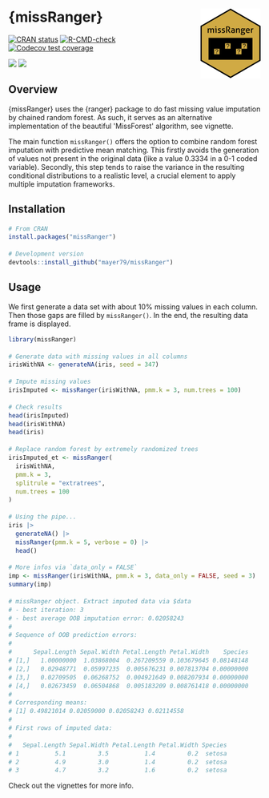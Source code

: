 # {missRanger} <a href='https://github.com/mayer79/missRanger'><img src='man/figures/logo.png' align="right" height="139" /></a>

<!-- badges: start -->

[![CRAN status](http://www.r-pkg.org/badges/version/missRanger)](https://cran.r-project.org/package=missRanger)
[![R-CMD-check](https://github.com/mayer79/missRanger/actions/workflows/R-CMD-check.yaml/badge.svg)](https://github.com/mayer79/missRanger/actions)
[![Codecov test coverage](https://codecov.io/gh/mayer79/missRanger/branch/main/graph/badge.svg)](https://app.codecov.io/gh/mayer79/missRanger?branch=main)

[![](https://cranlogs.r-pkg.org/badges/missRanger)](https://cran.r-project.org/package=missRanger) 
[![](https://cranlogs.r-pkg.org/badges/grand-total/missRanger?color=orange)](https://cran.r-project.org/package=missRanger)

<!-- badges: end -->

## Overview

{missRanger} uses the {ranger} package to do fast missing value imputation by chained random forest. As such, it serves as an alternative implementation of the beautiful 'MissForest' algorithm, see vignette.

The main function `missRanger()` offers the option to combine random forest imputation with predictive mean matching. This firstly avoids the generation of values not present in the original data (like a value 0.3334 in a 0-1 coded variable). Secondly, this step tends to raise the variance in the resulting conditional distributions to a realistic level, a crucial element to apply multiple imputation frameworks.

## Installation

```r
# From CRAN
install.packages("missRanger")

# Development version
devtools::install_github("mayer79/missRanger")
```

## Usage

We first generate a data set with about 10% missing values in each column. 
Then those gaps are filled by `missRanger()`. In the end, the resulting data frame is displayed.

``` r
library(missRanger)
 
# Generate data with missing values in all columns
irisWithNA <- generateNA(iris, seed = 347)
 
# Impute missing values
irisImputed <- missRanger(irisWithNA, pmm.k = 3, num.trees = 100)
 
# Check results
head(irisImputed)
head(irisWithNA)
head(iris)

# Replace random forest by extremely randomized trees
irisImputed_et <- missRanger(
  irisWithNA, 
  pmm.k = 3, 
  splitrule = "extratrees", 
  num.trees = 100
)

# Using the pipe...
iris |> 
  generateNA() |> 
  missRanger(pmm.k = 5, verbose = 0) |> 
  head()
  
# More infos via `data_only = FALSE`
imp <- missRanger(irisWithNA, pmm.k = 3, data_only = FALSE, seed = 3)
summary(imp)

# missRanger object. Extract imputed data via $data
# - best iteration: 3 
# - best average OOB imputation error: 0.02058243 
# 
# Sequence of OOB prediction errors:
# 
#      Sepal.Length Sepal.Width Petal.Length Petal.Width    Species
# [1,]   1.00000000  1.03868004  0.267209559 0.103679645 0.08148148
# [2,]   0.02948771  0.05997235  0.005676231 0.007813704 0.00000000
# [3,]   0.02709505  0.06268752  0.004921649 0.008207934 0.00000000
# [4,]   0.02673459  0.06504868  0.005183209 0.008761418 0.00000000
# 
# Corresponding means:
# [1] 0.49821014 0.02059000 0.02058243 0.02114558
# 
# First rows of imputed data:
# 
#   Sepal.Length Sepal.Width Petal.Length Petal.Width Species
# 1          5.1         3.5          1.4         0.2  setosa
# 2          4.9         3.0          1.4         0.2  setosa
# 3          4.7         3.2          1.6         0.2  setosa
```

Check out the vignettes for more info.
